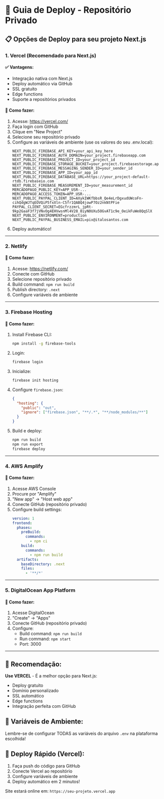 # 🚀 Guia de Deploy - Repositório Privado

## 📋 Opções de Deploy para seu projeto Next.js

### 1. **Vercel (Recomendado para Next.js)**

#### ✅ **Vantagens:**
- Integração nativa com Next.js
- Deploy automático via GitHub
- SSL gratuito
- Edge functions
- Suporte a repositórios privados

#### 🔧 **Como fazer:**
1. Acesse: https://vercel.com/
2. Faça login com GitHub
3. Clique em "New Project"
4. Selecione seu repositório privado
5. Configure as variáveis de ambiente (use os valores do seu .env.local):
   ```
   NEXT_PUBLIC_FIREBASE_API_KEY=your_api_key_here
   NEXT_PUBLIC_FIREBASE_AUTH_DOMAIN=your_project.firebaseapp.com
   NEXT_PUBLIC_FIREBASE_PROJECT_ID=your_project_id
   NEXT_PUBLIC_FIREBASE_STORAGE_BUCKET=your_project.firebasestorage.app
   NEXT_PUBLIC_FIREBASE_MESSAGING_SENDER_ID=your_sender_id
   NEXT_PUBLIC_FIREBASE_APP_ID=your_app_id
   NEXT_PUBLIC_FIREBASE_DATABASE_URL=https://your_project-default-rtdb.firebaseio.com
   NEXT_PUBLIC_FIREBASE_MEASUREMENT_ID=your_measurement_id
   MERCADOPAGO_PUBLIC_KEY=APP_USR-...
   MERCADOPAGO_ACCESS_TOKEN=APP_USR-...
   NEXT_PUBLIC_PAYPAL_CLIENT_ID=AXykIWKfbbsR_Qe4eLrDgxudUWcoFn-cihQdgWJTqEOVQiP5fxXln-C5fr1QABQ4jowP7Oz2nkNtPFie
   PAYPAL_CLIENT_SECRET=EGcfrzzmrL_jpRt-9kp2GaaF3f7jVNvOg4EHVwsnMl4V28_0iyN0UXu5OGvAT1c9e_OeikFuWe8QqSlX
   NEXT_PUBLIC_ENVIRONMENT=production
   NEXT_PUBLIC_PAYPAL_BUSINESS_EMAIL=pix@italosantos.com
   ```
6. Deploy automático!

---

### 2. **Netlify**

#### 🔧 **Como fazer:**
1. Acesse: https://netlify.com/
2. Conecte com GitHub
3. Selecione repositório privado
4. Build command: `npm run build`
5. Publish directory: `.next`
6. Configure variáveis de ambiente

---

### 3. **Firebase Hosting**

#### 🔧 **Como fazer:**
1. Install Firebase CLI:
   ```bash
   npm install -g firebase-tools
   ```
2. Login:
   ```bash
   firebase login
   ```
3. Inicialize:
   ```bash
   firebase init hosting
   ```
4. Configure `firebase.json`:
   ```json
   {
     "hosting": {
       "public": "out",
       "ignore": ["firebase.json", "**/.*", "**/node_modules/**"]
     }
   }
   ```
5. Build e deploy:
   ```bash
   npm run build
   npm run export
   firebase deploy
   ```

---

### 4. **AWS Amplify**

#### 🔧 **Como fazer:**
1. Acesse AWS Console
2. Procure por "Amplify"
3. "New app" → "Host web app"
4. Conecte GitHub (repositório privado)
5. Configure build settings:
   ```yaml
   version: 1
   frontend:
     phases:
       preBuild:
         commands:
           - npm ci
       build:
         commands:
           - npm run build
     artifacts:
       baseDirectory: .next
       files:
         - '**/*'
   ```

---

### 5. **DigitalOcean App Platform**

#### 🔧 **Como fazer:**
1. Acesse DigitalOcean
2. "Create" → "Apps"
3. Conecte GitHub (repositório privado)
4. Configure:
   - Build command: `npm run build`
   - Run command: `npm start`
   - Port: 3000

---

## 🎯 **Recomendação:**

**Use VERCEL** - É a melhor opção para Next.js:
- Deploy gratuito
- Domínio personalizado
- SSL automático
- Edge functions
- Integração perfeita com GitHub

## 🔐 **Variáveis de Ambiente:**

Lembre-se de configurar TODAS as variáveis do arquivo `.env` na plataforma escolhida!

## 🚀 **Deploy Rápido (Vercel):**

1. Faça push do código para GitHub
2. Conecte Vercel ao repositório
3. Configure variáveis de ambiente
4. Deploy automático em 2 minutos!

Site estará online em: `https://seu-projeto.vercel.app`
